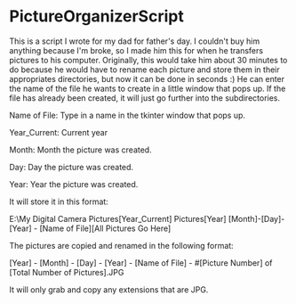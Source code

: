 # PictureOrganizerScript
This is a script I wrote for my dad for father's day. I couldn't buy him anything because I'm broke, so I made him this for when he transfers pictures to his computer. Originally, this would take him about 30 minutes to do because he would have to rename each picture and store them in their appropriates directories, but now it can be done in seconds :) He can enter the name of the file he wants to create in a little window that pops up. If the file has already been created, it will just go further into the subdirectories.

Name of File: Type in a name in the tkinter window that pops up.

Year_Current: Current year

Month: Month the picture was created.

Day: Day the picture was created.

Year: Year the picture was created.

It will store it in this format:

E:\My Digital Camera Pictures\[Year_Current] Pictures\[Year] [Month]-[Day]-[Year] - [Name of File]\[All Pictures Go Here]

The pictures are copied and renamed in the following format:

[Year] - [Month] - [Day] - [Year] - [Name of File] - #[Picture Number] of [Total Number of Pictures].JPG

It will only grab and copy any extensions that are JPG. 

